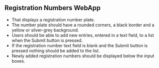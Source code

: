 ## Registration Numbers WebApp

* That displays a registration number plate.
* The number plate should have a rounded corners, a black border and a yellow or silver-grey background.
* Users should be able to add new entries, entered in a text field, to a list when the Submit button is pressed.
* If the registration number text field is blank and the Submit button is pressed nothing should be added to the list.
* Newly added registration numbers should be displayed below the input boxes.

